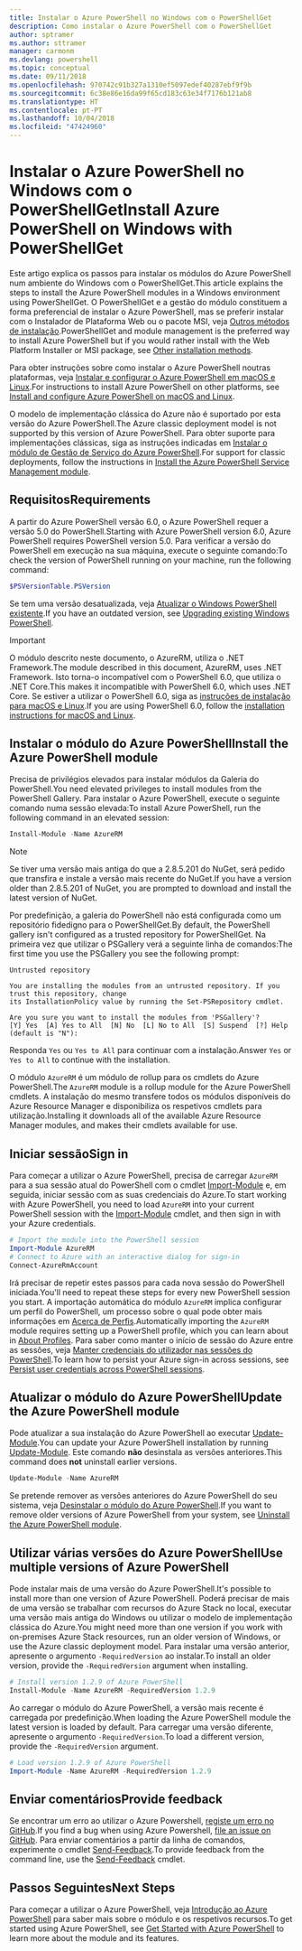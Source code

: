 ```yaml
---
title: Instalar o Azure PowerShell no Windows com o PowerShellGet
description: Como instalar o Azure PowerShell com o PowerShellGet
author: sptramer
ms.author: sttramer
manager: carmonm
ms.devlang: powershell
ms.topic: conceptual
ms.date: 09/11/2018
ms.openlocfilehash: 970742c91b327a1310ef5097edef40287ebf9f9b
ms.sourcegitcommit: 6c38e86e16da99f65cd183c63e34f7176b121ab8
ms.translationtype: HT
ms.contentlocale: pt-PT
ms.lasthandoff: 10/04/2018
ms.locfileid: "47424960"
---
```

# <a name="install-azure-powershell-on-windows-with-powershellget"></a><span data-ttu-id="cc6c4-103">Instalar o Azure PowerShell no Windows com o PowerShellGet</span><span class="sxs-lookup"><span data-stu-id="cc6c4-103">Install Azure PowerShell on Windows with PowerShellGet</span></span>

<span data-ttu-id="cc6c4-104">Este artigo explica os passos para instalar os módulos do Azure PowerShell num ambiente do Windows com o PowerShellGet.</span><span class="sxs-lookup"><span data-stu-id="cc6c4-104">This article explains the steps to install the Azure PowerShell modules in a Windows environment using PowerShellGet.</span></span> <span data-ttu-id="cc6c4-105">O PowerShellGet e a gestão do módulo constituem a forma preferencial de instalar o Azure PowerShell, mas se preferir instalar com o Instalador de Plataforma Web ou o pacote MSI, veja [Outros métodos de instalação](other-install.md).</span><span class="sxs-lookup"><span data-stu-id="cc6c4-105">PowerShellGet and module management is the preferred way to install Azure PowerShell but if you would rather install with the Web Platform Installer or MSI package, see [Other installation methods](other-install.md).</span></span>

<span data-ttu-id="cc6c4-106">Para obter instruções sobre como instalar o Azure PowerShell noutras plataformas, veja [Instalar e configurar o Azure PowerShell em macOS e Linux](install-azurermps-maclinux.md).</span><span class="sxs-lookup"><span data-stu-id="cc6c4-106">For instructions to install Azure PowerShell on other platforms, see [Install and configure Azure PowerShell on macOS and Linux](install-azurermps-maclinux.md).</span></span>

<span data-ttu-id="cc6c4-107">O modelo de implementação clássica do Azure não é suportado por esta versão do Azure PowerShell.</span><span class="sxs-lookup"><span data-stu-id="cc6c4-107">The Azure classic deployment model is not supported by this version of Azure PowerShell.</span></span> <span data-ttu-id="cc6c4-108">Para obter suporte para implementações clássicas, siga as instruções indicadas em [Instalar o módulo de Gestão de Serviço do Azure PowerShell](/powershell/azure/servicemanagement/install-azure-ps).</span><span class="sxs-lookup"><span data-stu-id="cc6c4-108">For support for classic deployments, follow the instructions in [Install the Azure PowerShell Service Management module](/powershell/azure/servicemanagement/install-azure-ps).</span></span>

## <a name="requirements"></a><span data-ttu-id="cc6c4-109">Requisitos</span><span class="sxs-lookup"><span data-stu-id="cc6c4-109">Requirements</span></span>

<span data-ttu-id="cc6c4-110">A partir do Azure PowerShell versão 6.0, o Azure PowerShell requer a versão 5.0 do PowerShell.</span><span class="sxs-lookup"><span data-stu-id="cc6c4-110">Starting with Azure PowerShell version 6.0, Azure PowerShell requires PowerShell version 5.0.</span></span> <span data-ttu-id="cc6c4-111">Para verificar a versão do PowerShell em execução na sua máquina, execute o seguinte comando:</span><span class="sxs-lookup"><span data-stu-id="cc6c4-111">To check the version of PowerShell running on your machine, run the following command:</span></span>

```powershell
$PSVersionTable.PSVersion
```

<span data-ttu-id="cc6c4-112">Se tem uma versão desatualizada, veja [Atualizar o Windows PowerShell existente](/powershell/scripting/setup/installing-windows-powershell?view=powershell-6#upgrading-existing-windows-powershell).</span><span class="sxs-lookup"><span data-stu-id="cc6c4-112">If you have an outdated version, see [Upgrading existing Windows PowerShell](/powershell/scripting/setup/installing-windows-powershell?view=powershell-6#upgrading-existing-windows-powershell).</span></span>

> [!IMPORTANT]
> <span data-ttu-id="cc6c4-113">O módulo descrito neste documento, o AzureRM, utiliza o .NET Framework.</span><span class="sxs-lookup"><span data-stu-id="cc6c4-113">The module described in this document, AzureRM, uses .NET Framework.</span></span> <span data-ttu-id="cc6c4-114">Isto torna-o incompatível com o PowerShell 6.0, que utiliza o .NET Core.</span><span class="sxs-lookup"><span data-stu-id="cc6c4-114">This makes it incompatible with PowerShell 6.0, which uses .NET Core.</span></span> <span data-ttu-id="cc6c4-115">Se estiver a utilizar o PowerShell 6.0, siga as [instruções de instalação para macOS e Linux](install-azurermps-maclinux.md).</span><span class="sxs-lookup"><span data-stu-id="cc6c4-115">If you are using PowerShell 6.0, follow the [installation instructions for macOS and Linux](install-azurermps-maclinux.md).</span></span>

## <a name="install-the-azure-powershell-module"></a><span data-ttu-id="cc6c4-116">Instalar o módulo do Azure PowerShell</span><span class="sxs-lookup"><span data-stu-id="cc6c4-116">Install the Azure PowerShell module</span></span>

<span data-ttu-id="cc6c4-117">Precisa de privilégios elevados para instalar módulos da Galeria do PowerShell.</span><span class="sxs-lookup"><span data-stu-id="cc6c4-117">You need elevated privileges to install modules from the PowerShell Gallery.</span></span> <span data-ttu-id="cc6c4-118">Para instalar o Azure PowerShell, execute o seguinte comando numa sessão elevada:</span><span class="sxs-lookup"><span data-stu-id="cc6c4-118">To install Azure PowerShell, run the following command in an elevated session:</span></span>

```powershell
Install-Module -Name AzureRM
```

> [!NOTE]
> <span data-ttu-id="cc6c4-119">Se tiver uma versão mais antiga do que a 2.8.5.201 do NuGet, será pedido que transfira e instale a versão mais recente do NuGet.</span><span class="sxs-lookup"><span data-stu-id="cc6c4-119">If you have a version older than 2.8.5.201 of NuGet, you are prompted to download and install the latest version of NuGet.</span></span>

<span data-ttu-id="cc6c4-120">Por predefinição, a galeria do PowerShell não está configurada como um repositório fidedigno para o PowerShellGet.</span><span class="sxs-lookup"><span data-stu-id="cc6c4-120">By default, the PowerShell gallery isn't configured as a trusted repository for PowerShellGet.</span></span> <span data-ttu-id="cc6c4-121">Na primeira vez que utilizar o PSGallery verá a seguinte linha de comandos:</span><span class="sxs-lookup"><span data-stu-id="cc6c4-121">The first time you use the PSGallery you see the following prompt:</span></span>

```output
Untrusted repository

You are installing the modules from an untrusted repository. If you trust this repository, change
its InstallationPolicy value by running the Set-PSRepository cmdlet.

Are you sure you want to install the modules from 'PSGallery'?
[Y] Yes  [A] Yes to All  [N] No  [L] No to All  [S] Suspend  [?] Help (default is "N"):
```

<span data-ttu-id="cc6c4-122">Responda `Yes` ou `Yes to All` para continuar com a instalação.</span><span class="sxs-lookup"><span data-stu-id="cc6c4-122">Answer `Yes` or `Yes to All` to continue with the installation.</span></span>

<span data-ttu-id="cc6c4-123">O módulo `AzureRM` é um módulo de rollup para os cmdlets do Azure PowerShell.</span><span class="sxs-lookup"><span data-stu-id="cc6c4-123">The `AzureRM` module is a rollup module for the Azure PowerShell cmdlets.</span></span> <span data-ttu-id="cc6c4-124">A instalação do mesmo transfere todos os módulos disponíveis do Azure Resource Manager e disponibiliza os respetivos cmdlets para utilização.</span><span class="sxs-lookup"><span data-stu-id="cc6c4-124">Installing it downloads all of the available Azure Resource Manager modules, and makes their cmdlets available for use.</span></span>

## <a name="sign-in"></a><span data-ttu-id="cc6c4-125">Iniciar sessão</span><span class="sxs-lookup"><span data-stu-id="cc6c4-125">Sign in</span></span>

<span data-ttu-id="cc6c4-126">Para começar a utilizar o Azure PowerShell, precisa de carregar `AzureRM` para a sua sessão atual do PowerShell com o cmdlet [Import-Module](/powershell/module/Microsoft.PowerShell.Core/Import-Module) e, em seguida, iniciar sessão com as suas credenciais do Azure.</span><span class="sxs-lookup"><span data-stu-id="cc6c4-126">To start working with Azure PowerShell, you need to load `AzureRM` into your current PowerShell session with the [Import-Module](/powershell/module/Microsoft.PowerShell.Core/Import-Module) cmdlet, and then sign in with your Azure credentials.</span></span>

```powershell
# Import the module into the PowerShell session
Import-Module AzureRM
# Connect to Azure with an interactive dialog for sign-in
Connect-AzureRmAccount
```

<span data-ttu-id="cc6c4-127">Irá precisar de repetir estes passos para cada nova sessão do PowerShell iniciada.</span><span class="sxs-lookup"><span data-stu-id="cc6c4-127">You'll need to repeat these steps for every new PowerShell session you start.</span></span> <span data-ttu-id="cc6c4-128">A importação automática do módulo `AzureRM` implica configurar um perfil do PowerShell, um processo sobre o qual pode obter mais informações em [Acerca de Perfis](/powershell/module/microsoft.powershell.core/about/about_profiles).</span><span class="sxs-lookup"><span data-stu-id="cc6c4-128">Automatically importing the `AzureRM` module requires setting up a PowerShell profile, which you can learn about in [About Profiles](/powershell/module/microsoft.powershell.core/about/about_profiles).</span></span>
<span data-ttu-id="cc6c4-129">Para saber como manter o início de sessão do Azure entre as sessões, veja [Manter credenciais do utilizador nas sessões do PowerShell](context-persistence.md).</span><span class="sxs-lookup"><span data-stu-id="cc6c4-129">To learn how to persist your Azure sign-in across sessions, see [Persist user credentials across PowerShell sessions](context-persistence.md).</span></span>

## <a name="update-the-azure-powershell-module"></a><span data-ttu-id="cc6c4-130">Atualizar o módulo do Azure PowerShell</span><span class="sxs-lookup"><span data-stu-id="cc6c4-130">Update the Azure PowerShell module</span></span>

<span data-ttu-id="cc6c4-131">Pode atualizar a sua instalação do Azure PowerShell ao executar [Update-Module](/powershell/module/powershellget/update-module).</span><span class="sxs-lookup"><span data-stu-id="cc6c4-131">You can update your Azure PowerShell installation by running [Update-Module](/powershell/module/powershellget/update-module).</span></span> <span data-ttu-id="cc6c4-132">Este comando __não__ desinstala as versões anteriores.</span><span class="sxs-lookup"><span data-stu-id="cc6c4-132">This command does __not__ uninstall earlier versions.</span></span>

```powershell
Update-Module -Name AzureRM
```

<span data-ttu-id="cc6c4-133">Se pretende remover as versões anteriores do Azure PowerShell do seu sistema, veja [Desinstalar o módulo do Azure PowerShell](uninstall-azurerm-ps.md).</span><span class="sxs-lookup"><span data-stu-id="cc6c4-133">If you want to remove older versions of Azure PowerShell from your system, see [Uninstall the Azure PowerShell module](uninstall-azurerm-ps.md).</span></span>

## <a name="use-multiple-versions-of-azure-powershell"></a><span data-ttu-id="cc6c4-134">Utilizar várias versões do Azure PowerShell</span><span class="sxs-lookup"><span data-stu-id="cc6c4-134">Use multiple versions of Azure PowerShell</span></span>

<span data-ttu-id="cc6c4-135">Pode instalar mais de uma versão do Azure PowerShell.</span><span class="sxs-lookup"><span data-stu-id="cc6c4-135">It's possible to install more than one version of Azure PowerShell.</span></span> <span data-ttu-id="cc6c4-136">Poderá precisar de mais de uma versão se trabalhar com recursos do Azure Stack no local, executar uma versão mais antiga do Windows ou utilizar o modelo de implementação clássica do Azure.</span><span class="sxs-lookup"><span data-stu-id="cc6c4-136">You might need more than one version if you work with on-premises Azure Stack resources, run an older version of Windows, or use the Azure classic deployment model.</span></span> <span data-ttu-id="cc6c4-137">Para instalar uma versão anterior, apresente o argumento `-RequiredVersion` ao instalar.</span><span class="sxs-lookup"><span data-stu-id="cc6c4-137">To install an older version, provide the `-RequiredVersion` argument when installing.</span></span>

```powershell
# Install version 1.2.9 of Azure PowerShell
Install-Module -Name AzureRM -RequiredVersion 1.2.9
```

<span data-ttu-id="cc6c4-138">Ao carregar o módulo do Azure PowerShell, a versão mais recente é carregada por predefinição.</span><span class="sxs-lookup"><span data-stu-id="cc6c4-138">When loading the Azure PowerShell module the latest version is loaded by default.</span></span> <span data-ttu-id="cc6c4-139">Para carregar uma versão diferente, apresente o argumento `-RequiredVersion`.</span><span class="sxs-lookup"><span data-stu-id="cc6c4-139">To load a different version, provide the `-RequiredVersion` argument.</span></span>

```powershell
# Load version 1.2.9 of Azure PowerShell
Import-Module -Name AzureRM -RequiredVersion 1.2.9
```

## <a name="provide-feedback"></a><span data-ttu-id="cc6c4-140">Enviar comentários</span><span class="sxs-lookup"><span data-stu-id="cc6c4-140">Provide feedback</span></span>

<span data-ttu-id="cc6c4-141">Se encontrar um erro ao utilizar o Azure Powershell, [registe um erro no GitHub](https://github.com/Azure/azure-powershell/issues).</span><span class="sxs-lookup"><span data-stu-id="cc6c4-141">If you find a bug when using Azure Powershell, [file an issue on GitHub](https://github.com/Azure/azure-powershell/issues).</span></span>
<span data-ttu-id="cc6c4-142">Para enviar comentários a partir da linha de comandos, experimente o cmdlet [Send-Feedback](/powershell/module/azurerm.profile/send-feedback).</span><span class="sxs-lookup"><span data-stu-id="cc6c4-142">To provide feedback from the command line, use the [Send-Feedback](/powershell/module/azurerm.profile/send-feedback) cmdlet.</span></span>

## <a name="next-steps"></a><span data-ttu-id="cc6c4-143">Passos Seguintes</span><span class="sxs-lookup"><span data-stu-id="cc6c4-143">Next Steps</span></span>

<span data-ttu-id="cc6c4-144">Para começar a utilizar o Azure PowerShell, veja [Introdução ao Azure PowerShell](get-started-azureps.md) para saber mais sobre o módulo e os respetivos recursos.</span><span class="sxs-lookup"><span data-stu-id="cc6c4-144">To get started using Azure PowerShell, see [Get Started with Azure PowerShell](get-started-azureps.md) to learn more about the module and its features.</span></span>